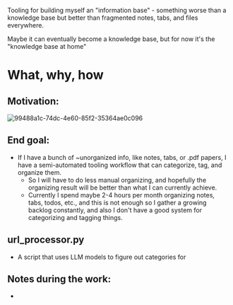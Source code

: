 Tooling for building myself an "information base" - something worse than a knowledge base but better than fragmented notes, tabs, and files everywhere.

Maybe it can eventually become a knowledge base, but for now it's the "knowledge base at home"

# What, why, how

## Motivation:
![99488a1c-74dc-4e60-85f2-35364ae0c096](https://github.com/user-attachments/assets/b5bbb415-b62c-403d-b4c3-ebd4d3c42001)

## End goal:

- If I have a bunch of ~unorganized info, like notes, tabs, or .pdf papers, I have a semi-automated tooling workflow that can categorize, tag, and organize them.
  - So I will have to do less manual organizing, and hopefully the organizing result will be better than what I can currently achieve.
  - Currently I spend maybe 2-4 hours per month organizing notes, tabs, todos, etc., and this is not enough so I gather a growing backlog constantly, and also I don't have a good system for categorizing and tagging things.

## url_processor.py
- A script that uses LLM models to figure out categories for

## Notes during the work:

-
